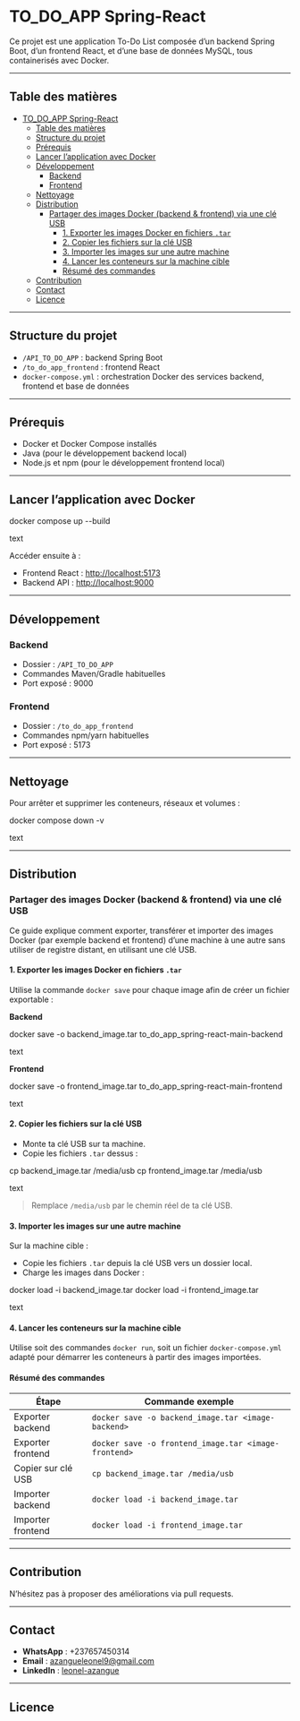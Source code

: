 # TO_DO_APP Spring-React

Ce projet est une application To-Do List composée d’un backend Spring Boot, d’un frontend React, et d’une base de données MySQL, tous containerisés avec Docker.

---

## Table des matières

- [TO\_DO\_APP Spring-React](#to_do_app-spring-react)
  - [Table des matières](#table-des-matières)
  - [Structure du projet](#structure-du-projet)
  - [Prérequis](#prérequis)
  - [Lancer l’application avec Docker](#lancer-lapplication-avec-docker)
  - [Développement](#développement)
    - [Backend](#backend)
    - [Frontend](#frontend)
  - [Nettoyage](#nettoyage)
  - [Distribution](#distribution)
    - [Partager des images Docker (backend \& frontend) via une clé USB](#partager-des-images-docker-backend--frontend-via-une-clé-usb)
      - [1. Exporter les images Docker en fichiers `.tar`](#1-exporter-les-images-docker-en-fichiers-tar)
      - [2. Copier les fichiers sur la clé USB](#2-copier-les-fichiers-sur-la-clé-usb)
      - [3. Importer les images sur une autre machine](#3-importer-les-images-sur-une-autre-machine)
      - [4. Lancer les conteneurs sur la machine cible](#4-lancer-les-conteneurs-sur-la-machine-cible)
      - [Résumé des commandes](#résumé-des-commandes)
  - [Contribution](#contribution)
  - [Contact](#contact)
  - [Licence](#licence)

---

## Structure du projet

- `/API_TO_DO_APP` : backend Spring Boot
- `/to_do_app_frontend` : frontend React
- `docker-compose.yml` : orchestration Docker des services backend, frontend et base de données

---

## Prérequis

- Docker et Docker Compose installés
- Java (pour le développement backend local)
- Node.js et npm (pour le développement frontend local)

---

## Lancer l’application avec Docker

docker compose up --build

text

Accéder ensuite à :
- Frontend React : [http://localhost:5173](http://localhost:5173)
- Backend API : [http://localhost:9000](http://localhost:9000)

---

## Développement

### Backend

- Dossier : `/API_TO_DO_APP`
- Commandes Maven/Gradle habituelles
- Port exposé : 9000

### Frontend

- Dossier : `/to_do_app_frontend`
- Commandes npm/yarn habituelles
- Port exposé : 5173

---

## Nettoyage

Pour arrêter et supprimer les conteneurs, réseaux et volumes :

docker compose down -v

text

---

## Distribution

### Partager des images Docker (backend & frontend) via une clé USB

Ce guide explique comment exporter, transférer et importer des images Docker (par exemple backend et frontend) d’une machine à une autre sans utiliser de registre distant, en utilisant une clé USB.

#### 1. Exporter les images Docker en fichiers `.tar`

Utilise la commande `docker save` pour chaque image afin de créer un fichier exportable :

**Backend**

docker save -o backend_image.tar to_do_app_spring-react-main-backend

text

**Frontend**

docker save -o frontend_image.tar to_do_app_spring-react-main-frontend

text

#### 2. Copier les fichiers sur la clé USB

- Monte ta clé USB sur ta machine.
- Copie les fichiers `.tar` dessus :

cp backend_image.tar /media/usb
cp frontend_image.tar /media/usb

text
> Remplace `/media/usb` par le chemin réel de ta clé USB.

#### 3. Importer les images sur une autre machine

Sur la machine cible :

- Copie les fichiers `.tar` depuis la clé USB vers un dossier local.
- Charge les images dans Docker :

docker load -i backend_image.tar
docker load -i frontend_image.tar

text

#### 4. Lancer les conteneurs sur la machine cible

Utilise soit des commandes `docker run`, soit un fichier `docker-compose.yml` adapté pour démarrer les conteneurs à partir des images importées.

#### Résumé des commandes

| Étape              | Commande exemple                                      |
|--------------------|------------------------------------------------------|
| Exporter backend   | `docker save -o backend_image.tar <image-backend>`   |
| Exporter frontend  | `docker save -o frontend_image.tar <image-frontend>` |
| Copier sur clé USB | `cp backend_image.tar /media/usb`                    |
| Importer backend   | `docker load -i backend_image.tar`                   |
| Importer frontend  | `docker load -i frontend_image.tar`                  |

---

## Contribution

N’hésitez pas à proposer des améliorations via pull requests.

---

## Contact

- **WhatsApp** : +237657450314
- **Email** : azangueleonel9@gmail.com
- **LinkedIn** : [leonel-azangue](https://www.linkedin.com/in/leonel-azangue)

---

## Licence